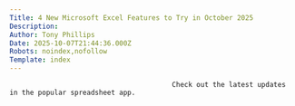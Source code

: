 ```yaml
---
Title: 4 New Microsoft Excel Features to Try in October 2025
Description: 
Author: Tony Phillips
Date: 2025-10-07T21:44:36.000Z
Robots: noindex,nofollow
Template: index
---
```


                                            Check out the latest updates in the popular spreadsheet app.
                                        